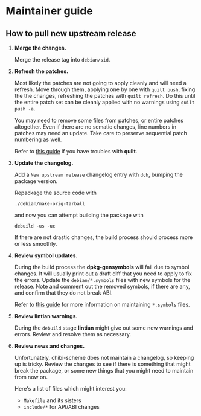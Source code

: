 Maintainer guide
================

## How to pull new upstream release

 1. **Merge the changes.**

    Merge the release tag into `debian/sid`.

 2. **Refresh the patches.**

    Most likely the patches are not going to apply cleanly and will need a refresh.
    Move through them, applying one by one with `quilt push`,
    fixing the the changes, refreshing the patches with `quilt refresh`.
    Do this until the entire patch set can be cleanly applied with no warnings using `quilt push -a`.

    You may need to remove some files from patches, or entire patches altogether.
    Even if there are no sematic changes, line numbers in patches may need an update.
    Take care to preserve sequential patch numbering as well.

    Refer to [this guide](https://wiki.debian.org/UsingQuilt)
    if you have troubles with **quilt**.

 3. **Update the changelog.**

    Add a `New upstream release` changelog entry with `dch`, bumping the package version.

    Repackage the source code with

        ./debian/make-orig-tarball

    and now you can attempt building the package with

        debuild -us -uc

    If there are not drastic changes, the build process should process more or less smoothly.

 4. **Review symbol updates.**

    During the build process the **dpkg-gensymbols** will fail due to symbol changes.
    It will usually print out a draft diff that you need to apply to fix the errors.
    Update the `debian/*.symbols` files with new symbols for the release.
    Note and comment out the removed symbols, if there are any, and confirm that they do not break ABI.

    Refer to [this guide](https://www.debian.org/doc/manuals/maint-guide/advanced.en.html#librarysymbols)
    for more information on maintaining `*.symbols` files.

 5. **Review lintian warnings.**

    During the `debuild` stage **lintian** might give out some new warnings and errors.
    Review and resolve them as necessary.

 6. **Review news and changes.**

    Unfortunately, chibi-scheme does not maintain a changelog, so keeping up is tricky.
    Review the changes to see if there is something that might break the package,
    or some new things that you might need to maintain from now on.

    Here's a list of files which might interest you:

      - `Makefile` and its sisters
      - `include/*` for API/ABI changes
